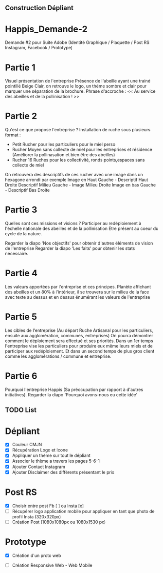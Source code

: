 ## Construction Dépliant

# Happis_Demande-2
Demande #2 pour Suite Adobe (Identité Graphique / Plaquette / Post RS Instagram, Facebook / Prototype)

# Partie 1
Visuel présentation de l'entreprise
Présence de l'abeille ayant une trainé pointillé Beige Clair, on retrouve le logo, un thème sombre et clair pour marquer une séparation de la brochure.
Phrase d'accroche : << Au service des abeilles et de la pollinisation ! >>

# Partie 2 
Qu'est ce que propose l'entreprise ?
Installation de ruche sous plusieurs format : 

- Petit Rucher pour les particuliers pour le miel perso
- Rucher Moyen sans collecte de miel pour les entreprises et résidence (Améliorer la pollinasation et bien être des abeilles)
- Rucher 16 Ruches pour les collectivité, ronds points,espaces sans collecte de miel

On retrouvera des descriptifs de ces rucher avec une image dans un hexagone arrondi par exemple
Image en Haut Gauche - Descriptif Haut Droite
Descriptif Milieu Gauche - Image Milieu Droite
Image en bas Gauche - Descriptif Bas Droite

# Partie 3
Quelles sont ces missions et visions ?
Participer au redéploiement à l'échelle nationale des abeilles et de la pollinisation
Etre présent au coeur du cycle de la nature.

Regarder la diapo 'Nos objectifs' pour obtenir d'autres éléments de vision de l'entreprise
Regarder la diapo 'Les faits' pour obtenir les stats nécessaire.



# Partie 4
Les valeurs apportées par l'entreprise et ces principes.
Planète affichant des abeilles et un 80% à l'intérieur, il se trouvera sur le milieu de la face avec texte au dessus et en dessus
énumérant les valeurs de l'entreprise


# Partie 5
Les cibles de l'entreprise (Au départ Ruche Artisanal pour les particuliers, ensuite aux agglomération, communes, entreprises)
On pourra démontrer comment le déploiement sera effectué et ses priorités.
Dans un 1er temps l'entreprise vise les particuliers pour produire eux même leurs miels et de participer aux redéploiement.
Et dans un second temps de plus gros client comme les agglomérations / commune et entreprise.


# Partie 6
Pourquoi l'entreprise Happis (Sa préocupation par rapport à d'autres initiatives).
Regarder la diapo 'Pourquoi avons-nous eu cette idée'

## TODO List

# Dépliant
- [x] Couleur CMJN
- [x] Récupération Logo et Icone
- [x] Appliquer un thème sur tout le dépliant
- [x] Associer le thème a travers les pages 5-6-1
- [X] Ajouter Contact Instagram
- [X] Ajouter Disclaimer des différents présentant le prix

# Post RS
- [x] Choisir entre post Fb [ ] ou Insta [x]
- [ ] Récupérer logo application mobile pour appliquer en tant que photo de profil Insta (320x320px)
- [ ] Création Post (1080x1080px ou 1080x1530 px)

# Prototype
- [x] Création d'un proto web
- [ ] Création Responsive Web - Web Mobile

